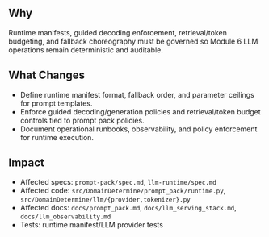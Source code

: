 ## Why
Runtime manifests, guided decoding enforcement, retrieval/token budgeting, and fallback choreography must be governed so Module 6 LLM operations remain deterministic and auditable.

## What Changes
- Define runtime manifest format, fallback order, and parameter ceilings for prompt templates.
- Enforce guided decoding/generation policies and retrieval/token budget controls tied to prompt pack policies.
- Document operational runbooks, observability, and policy enforcement for runtime execution.

## Impact
- Affected specs: `prompt-pack/spec.md`, `llm-runtime/spec.md`
- Affected code: `src/DomainDetermine/prompt_pack/runtime.py`, `src/DomainDetermine/llm/{provider,tokenizer}.py`
- Affected docs: `docs/prompt_pack.md`, `docs/llm_serving_stack.md`, `docs/llm_observability.md`
- Tests: runtime manifest/LLM provider tests
